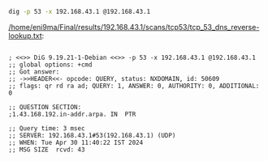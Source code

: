 ```bash
dig -p 53 -x 192.168.43.1 @192.168.43.1
```

[/home/eni9ma/Final/results/192.168.43.1/scans/tcp53/tcp_53_dns_reverse-lookup.txt](file:///home/eni9ma/Final/results/192.168.43.1/scans/tcp53/tcp_53_dns_reverse-lookup.txt):

```

; <<>> DiG 9.19.21-1-Debian <<>> -p 53 -x 192.168.43.1 @192.168.43.1
;; global options: +cmd
;; Got answer:
;; ->>HEADER<<- opcode: QUERY, status: NXDOMAIN, id: 50609
;; flags: qr rd ra ad; QUERY: 1, ANSWER: 0, AUTHORITY: 0, ADDITIONAL: 0

;; QUESTION SECTION:
;1.43.168.192.in-addr.arpa.	IN	PTR

;; Query time: 3 msec
;; SERVER: 192.168.43.1#53(192.168.43.1) (UDP)
;; WHEN: Tue Apr 30 11:40:22 IST 2024
;; MSG SIZE  rcvd: 43



```
